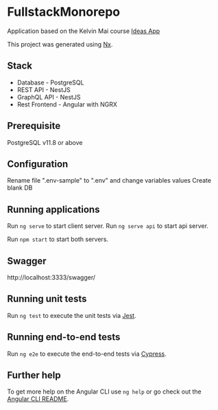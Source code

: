 # FullstackMonorepo

Application based on the Kelvin Mai course [Ideas App](https://www.youtube.com/watch?v=NF9Xn4g5MJY&list=PLBeQxJQNprbiJm55q7nTAfhMmzIC8MWxc)

This project was generated using [Nx](https://nx.dev).

## Stack

- Database - PostgreSQL
- REST API - NestJS
- GraphQL API - NestJS
- Rest Frontend - Angular with NGRX

## Prerequisite

PostgreSQL v11.8 or above

## Configuration

Rename file ".env-sample" to ".env" and change variables values
Create blank DB

## Running applications

Run `ng serve` to start client server. 
Run `ng serve api` to start api server. 

Run `npm start` to start both servers. 

## Swagger

http://localhost:3333/swagger/

## Running unit tests

Run `ng test` to execute the unit tests via [Jest](https://karma-runner.github.io).

## Running end-to-end tests

Run `ng e2e` to execute the end-to-end tests via [Cypress](http://www.protractortest.org/).

## Further help

To get more help on the Angular CLI use `ng help` or go check out the [Angular CLI README](https://github.com/angular/angular-cli/blob/master/README.md).
